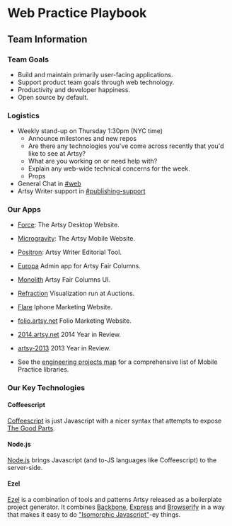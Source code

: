 # Web Practice Playbook

## Team Information

### Team Goals

- Build and maintain primarily user-facing applications.
- Support product team goals through web technology.
- Productivity and developer happiness.
- Open source by default.

### Logistics

- Weekly stand-up on Thursday 1:30pm (NYC time)
  - Announce milestones and new repos
  - Are there any technologies you've come across recently that you'd like to see at Artsy?
  - What are you working on or need help with?
  - Explain any web-wide technical concerns for the week.
  - Props
- General Chat in [#web](https://artsy.slack.com/messages/web/)
- Artsy Writer support in [#publishing-support](https://artsy.slack.com/messages/publishing-support/)

### Our Apps

- [Force](https://github.com/artsy/force): The Artsy Desktop Website.
- [Microgravity](https://github.com/artsy/microgravity): The Artsy Mobile Website.
- [Positron](https://github.com/artsy/positron): Artsy Writer Editorial Tool.
- [Europa](https://github.com/artsy/europa) Admin app for Artsy Fair Columns.
- [Monolith](https://github.com/artsy/monolith) Artsy Fair Columns UI.
- [Refraction](https://github.com/artsy/refraction) Visualization run at Auctions.
- [Flare](https://github.com/artsy/flare) Iphone Marketing Website.
- [folio.artsy.net](https://github.com/artsy/folio.artsy.net) Folio Marketing Website.
- [2014.artsy.net](https://github.com/artsy/2014.artsy.net) 2014 Year in Review.
- [artsy-2013](https://github.com/artsy/artsy-2013) 2013 Year in Review.

- See the [engineering projects map](https://trello.com/b/VLlTIM7l/artsy-engineering-projects-map) for a
  comprehensive list of Mobile Practice libraries.

### Our Key Technologies

#### Coffeescript

[Coffeescript](http://coffeescript.org/) is just Javascript with a nicer syntax that attempts to expose
[The Good Parts](http://www.amazon.com/JavaScript-Good-Parts-Douglas-Crockford/dp/0596517742).

#### Node.js

[Node.js](https://nodejs.org/) brings Javascript (and to-JS languages like Coffeescript) to the server-side.

#### Ezel

[Ezel](https://github.com/artsy/ezel) is a combination of tools and patterns Artsy released as a boilerplate
project generator. It combines [Backbone](http://backbonejs.org/), [Express](http://expressjs.com/) and
[Browserify](http://browserify.org/) in a way that makes it easy to do
["Isomorphic Javascript"](http://nerds.airbnb.com/isomorphic-javascript-future-web-apps/)-ey things.
